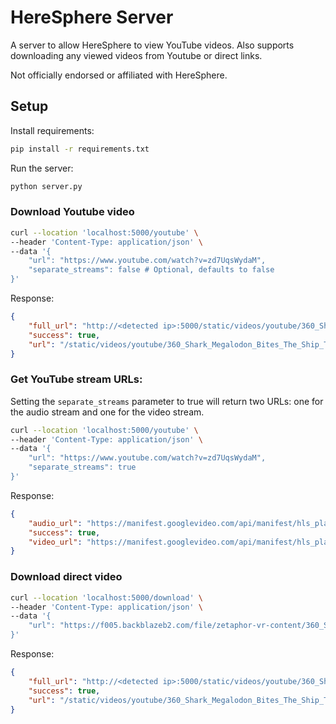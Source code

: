 # HereSphere Server

A server to allow HereSphere to view YouTube videos. Also supports downloading any viewed videos from Youtube or direct links.

Not officially endorsed or affiliated with HereSphere.

## Setup

Install requirements:
```bash
pip install -r requirements.txt
```

Run the server:
```bash
python server.py
```

### Download Youtube video
```bash
curl --location 'localhost:5000/youtube' \
--header 'Content-Type: application/json' \
--data '{
    "url": "https://www.youtube.com/watch?v=zd7UqsWydaM",
    "separate_streams": false # Optional, defaults to false
}'
```

Response:

```json
{
    "full_url": "http://<detected ip>:5000/static/videos/youtube/360_Shark_Megalodon_Bites_The_Ship_The_Largest_Shark_In_The_World_Vr_360_Video.webm",
    "success": true,
    "url": "/static/videos/youtube/360_Shark_Megalodon_Bites_The_Ship_The_Largest_Shark_In_The_World_Vr_360_Video.webm"
}
```

### Get YouTube stream URLs:

Setting the `separate_streams` parameter to true will return two URLs: one for the audio stream and one for the video stream.

```bash
curl --location 'localhost:5000/youtube' \
--header 'Content-Type: application/json' \
--data '{
    "url": "https://www.youtube.com/watch?v=zd7UqsWydaM",
    "separate_streams": true
}'
```

Response:

```json
{
    "audio_url": "https://manifest.googlevideo.com/api/manifest/hls_playlist/expire/1706424056/ei/mKK1Za7FG5D72_gPo7KSkAU/.../playlist/index.m3u8",
    "success": true,
    "video_url": "https://manifest.googlevideo.com/api/manifest/hls_playlist/expire/1706424056/ei/mKK1Za7FG5D72_gPo7KSkAU/.../playlist/index.m3u8"
}
```

### Download direct video
```bash
curl --location 'localhost:5000/download' \
--header 'Content-Type: application/json' \
--data '{
    "url": "https://f005.backblazeb2.com/file/zetaphor-vr-content/360_Shark_Megalodon_Bites_The_Ship_The_Largest_Shark_In_The_World_Vr_360_Video.webm"
}'
```

Response:

```json
{
    "full_url": "http://<detected ip>:5000/static/videos/youtube/360_Shark_Megalodon_Bites_The_Ship_The_Largest_Shark_In_The_World_Vr_360_Video.webm",
    "success": true,
    "url": "/static/videos/youtube/360_Shark_Megalodon_Bites_The_Ship_The_Largest_Shark_In_The_World_Vr_360_Video.webm"
}
```

